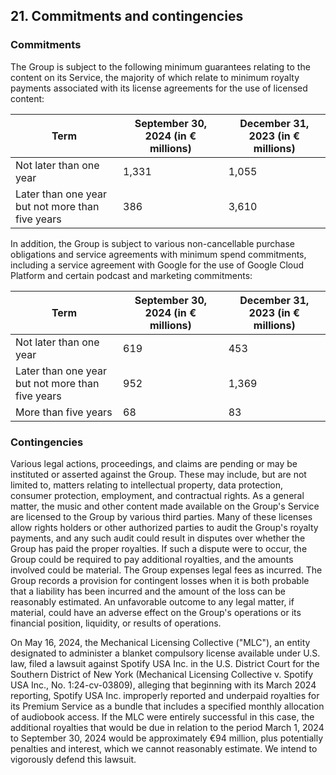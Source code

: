 ## 21. Commitments and contingencies

### Commitments

The Group is subject to the following minimum guarantees relating to the content on its Service, the majority of which relate to minimum royalty payments associated with its license agreements for the use of licensed content:

| Term                       | September 30, 2024 (in € millions) | December 31, 2023 (in € millions) |
|----------------------------|-----------------------------------|-----------------------------------|
| Not later than one year    | 1,331                             | 1,055                             |
| Later than one year but not more than five years | 386                             | 3,610                             |

In addition, the Group is subject to various non-cancellable purchase obligations and service agreements with minimum spend commitments, including a service agreement with Google for the use of Google Cloud Platform and certain podcast and marketing commitments:

| Term                       | September 30, 2024 (in € millions) | December 31, 2023 (in € millions) |
|----------------------------|-----------------------------------|-----------------------------------|
| Not later than one year    | 619                               | 453                               |
| Later than one year but not more than five years | 952                               | 1,369                             |
| More than five years       | 68                                | 83                                |

### Contingencies

Various legal actions, proceedings, and claims are pending or may be instituted or asserted against the Group. These may include, but are not limited to, matters relating to intellectual property, data protection, consumer protection, employment, and contractual rights. As a general matter, the music and other content made available on the Group's Service are licensed to the Group by various third parties. Many of these licenses allow rights holders or other authorized parties to audit the Group's royalty payments, and any such audit could result in disputes over whether the Group has paid the proper royalties. If such a dispute were to occur, the Group could be required to pay additional royalties, and the amounts involved could be material. The Group expenses legal fees as incurred. The Group records a provision for contingent losses when it is both probable that a liability has been incurred and the amount of the loss can be reasonably estimated. An unfavorable outcome to any legal matter, if material, could have an adverse effect on the Group's operations or its financial position, liquidity, or results of operations.

On May 16, 2024, the Mechanical Licensing Collective ("MLC"), an entity designated to administer a blanket compulsory license available under U.S. law, filed a lawsuit against Spotify USA Inc. in the U.S. District Court for the Southern District of New York (Mechanical Licensing Collective v. Spotify USA Inc., No. 1:24-cv-03809), alleging that beginning with its March 2024 reporting, Spotify USA Inc. improperly reported and underpaid royalties for its Premium Service as a bundle that includes a specified monthly allocation of audiobook access. If the MLC were entirely successful in this case, the additional royalties that would be due in relation to the period March 1, 2024 to September 30, 2024 would be approximately €94 million, plus potentially penalties and interest, which we cannot reasonably estimate. We intend to vigorously defend this lawsuit.